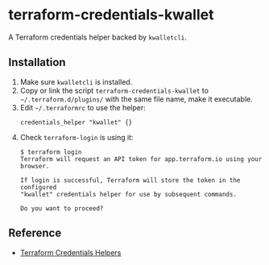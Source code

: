 # terraform-credentials-kwallet

A Terraform credentials helper backed by `kwalletcli`.

## Installation

1. Make sure `kwalletcli` is installed.
1. Copy or link the script `terraform-credentials-kwallet` to
`~/.terraform.d/plugins/` with the same file name, make it executable.
1. Edit `~/.terraformrc` to use the helper:
   ```hcl
   credentials_helper "kwallet" {}
   ```
1. Check `terraform-login` is using it:
   ```
   $ terraform login
   Terraform will request an API token for app.terraform.io using your browser.

   If login is successful, Terraform will store the token in the configured
   "kwallet" credentials helper for use by subsequent commands.

   Do you want to proceed?
   ```
## Reference
* [Terraform Credentials
  Helpers](https://developer.hashicorp.com/terraform/internals/credentials-helpers)
